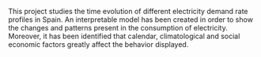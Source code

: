 This project studies the time evolution of different electricity demand rate profiles in Spain.
An interpretable model has been created in order to show the changes and patterns present
in the consumption of electricity. Moreover, it has been identified that calendar,
climatological and social economic factors greatly affect the behavior displayed.
